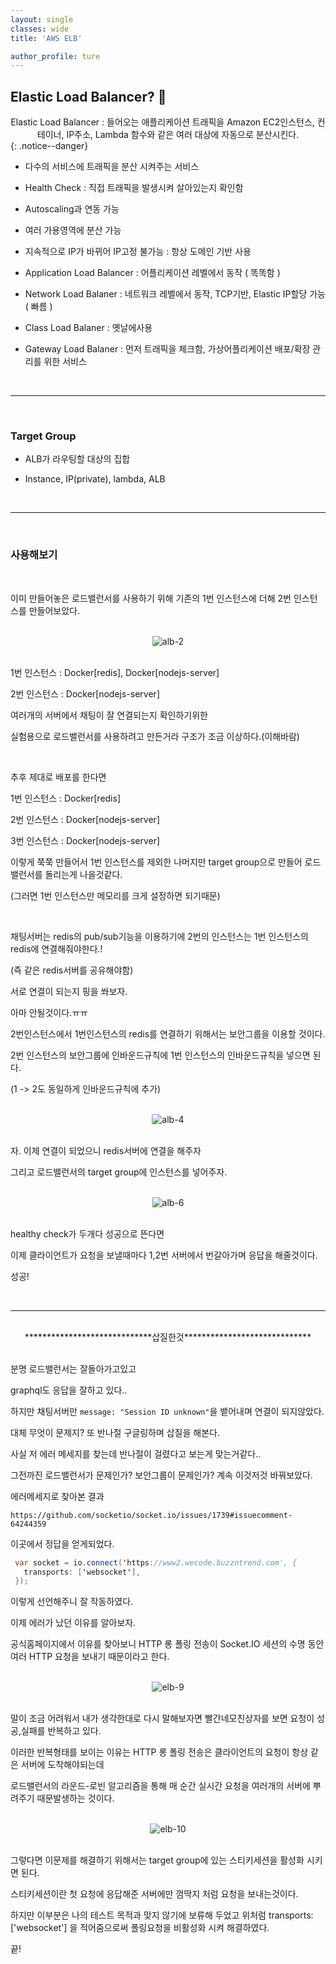 ```yaml
---
layout: single
classes: wide
title: 'AWS ELB'

author_profile: ture
---
```


## Elastic Load Balancer? 🍪

<center>  Elastic Load Balancer : 들어오는 애플리케이션 트래픽을 Amazon EC2인스턴스, 컨테이너, IP주소, Lambda 함수와 같은 여러 대상에 자동으로 분산시킨다.</center>
{: .notice--danger}

- 다수의 서비스에 트래픽을 분산 시켜주는 서비스

- Health Check : 직접 트래픽을 발생시켜 살아있는지 확인함

- Autoscaling과 연동 가능

- 여러 가용영역에 분산 가능

- 지속적으로 IP가 바뀌어 IP고정 불가능 : 항상 도메인 기반 사용

- Application Load Balancer : 어플리케이션 레벨에서 동작 ( 똑똑함 )

- Network Load Balaner : 네트워크 레벨에서 동작, TCP기반, Elastic IP할당 가능 ( 빠름 )

- Class Load Balaner : 옛날에사용

- Gateway Load Balaner : 먼저 트래픽을 체크함, 가상어플리케이션 배포/확장 관리를 위한 서비스

<br>
<hr>
<br>

### Target Group

- ALB가 라우팅할 대상의 집합

- Instance, IP(private), lambda, ALB

<br>
<hr>
<br>

### 사용해보기

<br>

이미 만들어놓은 로드밸런서를 사용하기 위해 기존의 1번 인스턴스에 더해 2번 인스턴스를 만들어보았다.

<br>
<center><img src="../images/2021-10-27-first/alb-2.png" alt="alb-2" /></center>
<br>

1번 인스턴스 : Docker[redis], Docker[nodejs-server]

2번 인스턴스 : Docker[nodejs-server]

여러개의 서버에서 채팅이 잘 연결되는지 확인하기위한

실험용으로 로드밸런서를 사용하려고 만든거라 구조가 조금 이상하다.(이해바람)

<br>

추후 제대로 배포를 한다면

1번 인스턴스 : Docker[redis]

2번 인스턴스 : Docker[nodejs-server]

3번 인스턴스 : Docker[nodejs-server]

이렇게 쭉쭉 만들어서 1번 인스턴스를 제외한 나머지만 target group으로 만들어 로드밸런서를 돌리는게 나을것같다.

(그러면 1번 인스턴스만 메모리를 크게 설정하면 되기때문)

<br>

채팅서버는 redis의 pub/sub기능을 이용하기에 2번의 인스턴스는 1번 인스턴스의 redis에 연결해줘야한다.!

(즉 같은 redis서버를 공유해야함)

서로 연결이 되는지 핑을 쏴보자.

아마 안될것이다.ㅠㅠ

2번인스턴스에서 1번인스턴스의 redis를 연결하기 위해서는 보안그룹을 이용할 것이다.

2번 인스턴스의 보안그룹에 인바운드규칙에 1번 인스턴스의 인바운드규칙을 넣으면 된다.

(1 -> 2도 동일하게 인바운드규칙에 추가)

<br>
<center><img src="../images/2021-10-27-first/alb-4.png" alt="alb-4" /></center>
<br>

자. 이제 연결이 되었으니 redis서버에 연결을 해주자

그리고 로드밸런서의 target group에 인스턴스를 넣어주자.

<br>
<center><img src="../images/2021-10-27-first/alb-6.png" alt="alb-6" /></center>
<br>

healthy check가 두개다 성공으로 뜬다면

이제 클라이언트가 요청을 보낼때마다 1,2번 서버에서 번갈아가며 응답을 해줄것이다.

성공!

<br>
<hr>
<br>

<center>*****************************삽질한것*****************************</center>

<br>

분명 로드밸런서는 잘돌아가고있고

graphql도 응답을 잘하고 있다..

하지만 채팅서버만 `message: "Session ID unknown"`을 뱉어내며 연결이 되지않았다.

대체 무엇이 문제지? 또 반나절 구글링하며 삽질을 해본다.

사실 저 에러 메세지를 찾는데 반나절이 걸렸다고 보는게 맞는거같다..

그전까진 로드밸런서가 문제인가? 보안그룹이 문제인가? 계속 이것저것 바꿔보았다.

에러메세지로 찾아본 결과

`https://github.com/socketio/socket.io/issues/1739#issuecomment-64244359`

이곳에서 정답을 얻게되었다.

```java
 var socket = io.connect('https://www2.wecode.buzzntrend.com', {
   transports: ['websocket'],
 });
```

이렇게 선언해주니 잘 작동하였다.

이제 에러가 났던 이유를 알아보자.

공식홈페이지에서 이유를 찾아보니 HTTP 롱 폴링 전송이 Socket.IO 세션의 수명 동안 여러 HTTP 요청을 보내기 때문이라고 한다.

<br>
<center><img src="../images/2021-10-27-first/elb-9.png" alt="elb-9" /></center>
<br>

말이 조금 어려워서 내가 생각한대로 다시 말해보자면 빨간네모친상자를 보면 요청이 성공,실패를 반복하고 있다.

이러한 반복형태를 보이는 이유는 HTTP 롱 폴링 전송은 클라이언트의 요청이 항상 같은 서버에 도착해야되는데

로드밸런서의 라운드-로빈 알고리즘을 통해 매 순간 실시간 요청을 여러개의 서버에 뿌려주기 때문발생하는 것이다.

<br>
<center><img src="../images/2021-10-27-first/elb-10.gif" alt="elb-10" /></center>
<br>

그렇다면 이문제를 해결하기 위해서는 target group에 있는 스티키세션을 활성화 시키면 된다.

스티키세션이란 첫 요청에 응답해준 서버에만 껌딱지 처럼 요청을 보내는것이다.

하지만 이부분은 나의 테스트 목적과 맞지 않기에 보류해 두었고 위처럼 transports:['websocket'] 을 적어줌으로써 폴링요청을 비활성화 시켜 해결하였다.

끝!

